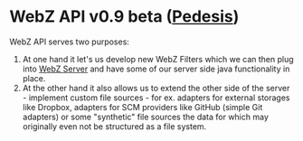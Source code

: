 # WebZ API v0.9 beta ([Pedesis](https://www.pinterest.com/teremterem/pedesis-from-ancient-greek-a-leaping/))

WebZ API serves two purposes:
 1. At one hand it let's us develop new WebZ Filters which we can then plug into [WebZ Server](https://github.com/terems-org/webz-server#webz-server-v09-beta-pedesis) and have some of our server side java functionality in place.
 2. At the other hand it also allows us to extend the other side of the server - implement custom file sources - for ex. adapters for external storages like Dropbox, adapters for SCM providers like GitHub (simple Git adapters) or some "synthetic" file sources the data for which may originally even not be structured as a file system.
